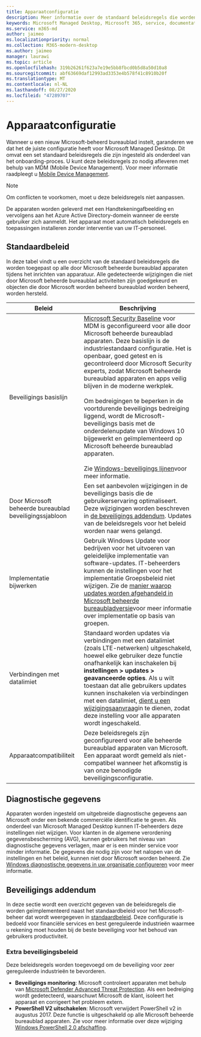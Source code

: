```yaml
---
title: Apparaatconfiguratie
description: Meer informatie over de standaard beleidsregels die worden toegepast op Microsoft beheerde bureaublad apparaten.
keywords: Microsoft Managed Desktop, Microsoft 365, service, documentatie
ms.service: m365-md
author: jaimeo
ms.localizationpriority: normal
ms.collection: M365-modern-desktop
ms.author: jaimeo
manager: laurawi
ms.topic: article
ms.openlocfilehash: 319b26261f623a7e19e5bb8fbcd0b5d8a50d10a8
ms.sourcegitcommit: abf63669daf12993ad3353e4b578f41c8910b20f
ms.translationtype: MT
ms.contentlocale: nl-NL
ms.lasthandoff: 08/27/2020
ms.locfileid: "47289707"
---
```

# <a name="device-configuration"></a>Apparaatconfiguratie


<!--This topic is the target for a "Learn more" link in the Enterprise Agreement (aka.ms/dev-config); do not delete.-->

<!-- Device configuration and Security Addendum-->

Wanneer u een nieuw Microsoft-beheerd bureaublad instelt, garanderen we dat het de juiste configuratie heeft voor Microsoft Managed Desktop. Dit omvat een set standaard beleidsregels die zijn ingesteld als onderdeel van het onboarding-proces. U kunt deze beleidsregels zo nodig afleveren met behulp van MDM (Mobile Device Management). Voor meer informatie raadpleegt u [Mobile Device Management](https://docs.microsoft.com/windows/client-management/mdm/). 

>[!NOTE]
>Om conflicten te voorkomen, moet u deze beleidsregels niet aanpassen.

De apparaten worden geleverd met een Handtekeningafbeelding en vervolgens aan het Azure Active Directory-domein wanneer de eerste gebruiker zich aanmeldt. Het apparaat moet automatisch beleidsregels en toepassingen installeren zonder interventie van uw IT-personeel.

## <a name="default-policies"></a>Standaardbeleid

In deze tabel vindt u een overzicht van de standaard beleidsregels die worden toegepast op alle door Microsoft beheerde bureaublad apparaten tijdens het inrichten van apparatuur. Alle gedetecteerde wijzigingen die niet door Microsoft beheerde bureaublad activiteiten zijn goedgekeurd en objecten die door Microsoft worden beheerd bureaublad worden beheerd, worden hersteld.

Beleid | Beschrijving
--- | ---
Beveiligings basislijn | [Microsoft Security Baseline](https://docs.microsoft.com/windows/device-security/windows-security-baselines) voor MDM is geconfigureerd voor alle door Microsoft beheerde bureaublad apparaten. Deze basislijn is de industriestandaard configuratie. Het is openbaar, goed getest en is gecontroleerd door Microsoft Security experts, zodat Microsoft beheerde bureaublad apparaten en apps veilig blijven in de moderne werkplek. <br><br>Om bedreigingen te beperken in de voortdurende beveiligings bedreiging liggend, wordt de Microsoft-beveiligings basis met de onderdelenupdate van Windows 10 bijgewerkt en geïmplementeerd op Microsoft beheerde bureaublad apparaten.<br><br>Zie [Windows-beveiligings lijnen](https://docs.microsoft.com/windows/security/threat-protection/windows-security-baselines)voor meer informatie.
Door Microsoft beheerde bureaublad beveiligingssjabloon | Een set aanbevolen wijzigingen in de beveiligings basis die de gebruikerservaring optimaliseert.  Deze wijzigingen worden beschreven in [de beveiligings addendum](#security-addendum). Updates van de beleidsregels voor het beleid worden naar wens gelangd.  
Implementatie bijwerken | Gebruik Windows Update voor bedrijven voor het uitvoeren van geleidelijke implementatie van software-updates. IT-beheerders kunnen de instellingen voor het implementatie Groepsbeleid niet wijzigen. Zie de [manier waarop updates worden afgehandeld in Microsoft beheerde bureaubladversie](updates.md)voor meer informatie over implementatie op basis van groepen.
Verbindingen met datalimiet | Standaard worden updates via verbindingen met een datalimiet (zoals LTE-netwerken) uitgeschakeld, hoewel elke gebruiker deze functie onafhankelijk kan inschakelen bij **instellingen > updates > geavanceerde opties**. Als u wilt toestaan dat alle gebruikers updates kunnen inschakelen via verbindingen met een datalimiet, [dient u een wijzigingsaanvraag](../working-with-managed-desktop/admin-support.md)in te dienen, zodat deze instelling voor alle apparaten wordt ingeschakeld.
| Apparaatcompatibiliteit | Deze beleidsregels zijn geconfigureerd voor alle beheerde bureaublad apparaten van Microsoft. Een apparaat wordt gemeld als niet-compatibel wanneer het afkomstig is van onze benodigde beveiligingsconfiguratie.

## <a name="diagnostic-data"></a>Diagnostische gegevens

 Apparaten worden ingesteld om uitgebreide diagnostische gegevens aan Microsoft onder een bekende commerciële identificatie te geven. Als onderdeel van Microsoft Managed Desktop kunnen IT-beheerders deze instellingen niet wijzigen. Voor klanten in de algemene verordening gegevensbescherming (AVG), kunnen gebruikers het niveau van diagnostische gegevens verlagen, maar er is een minder service voor minder informatie. De gegevens die nodig zijn voor het nalopen van de instellingen en het beleid, kunnen niet door Microsoft worden beheerd. Zie [Windows diagnostische gegevens in uw organisatie configureren](https://docs.microsoft.com/windows/privacy/configure-windows-diagnostic-data-in-your-organization#enhanced-level) voor meer informatie.

## <a name="security-addendum"></a>Beveiligings addendum

 In deze sectie wordt een overzicht gegeven van de beleidsregels die worden geïmplementeerd naast het standaardbeleid voor het Microsoft-beheer dat wordt weergegeven in [standaardbeleid](#default-policies). Deze configuratie is bedoeld voor financiële services en best gereguleerde industrieën waarmee u rekening moet houden bij de beste beveiliging voor het behoud van gebruikers productiviteit.

 ### <a name="additional-security-policies"></a>Extra beveiligingsbeleid

 Deze beleidsregels worden toegevoegd om de beveiliging voor zeer gereguleerde industrieën te bevorderen. 
 - **Beveiligings monitoring**: Microsoft controleert apparaten met behulp van [Microsoft Defender Advanced Threat Protection](https://docs.microsoft.com/windows/security/threat-protection/windows-defender-atp/windows-defender-advanced-threat-protection). Als een bedreiging wordt gedetecteerd, waarschuwt Microsoft de klant, isoleert het apparaat en corrigeert het probleem extern. 
 - **PowerShell V2 uitschakelen**: Microsoft verwijdert PowerShell v2 in augustus 2017. Deze functie is uitgeschakeld op alle Microsoft beheerde bureaublad apparaten. Zie voor meer informatie over deze wijziging [Windows PowerShell 2,0 afschaffing](https://devblogs.microsoft.com/powershell/windows-powershell-2-0-deprecation/).
